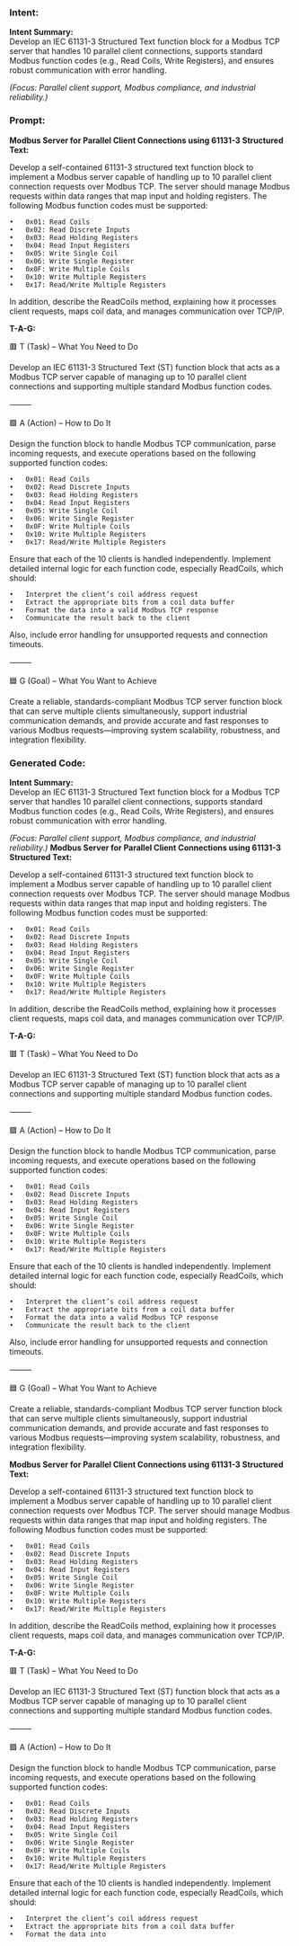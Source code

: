 ### Intent:
**Intent Summary:**  
Develop an IEC 61131-3 Structured Text function block for a Modbus TCP server that handles 10 parallel client connections, supports standard Modbus function codes (e.g., Read Coils, Write Registers), and ensures robust communication with error handling.  

*(Focus: Parallel client support, Modbus compliance, and industrial reliability.)*

### Prompt:
**Modbus Server for Parallel Client Connections using 61131-3 Structured Text:**

Develop a self-contained 61131-3 structured text function block to implement a Modbus server capable of handling up to 10 parallel client connection requests over Modbus TCP. The server should manage Modbus requests within data ranges that map input and holding registers. The following Modbus function codes must be supported:

	•	0x01: Read Coils
	•	0x02: Read Discrete Inputs
	•	0x03: Read Holding Registers
	•	0x04: Read Input Registers
	•	0x05: Write Single Coil
	•	0x06: Write Single Register
	•	0x0F: Write Multiple Coils
	•	0x10: Write Multiple Registers
	•	0x17: Read/Write Multiple Registers

In addition, describe the ReadCoils method, explaining how it processes client requests, maps coil data, and manages communication over TCP/IP.

**T-A-G:**

🟥 T (Task) – What You Need to Do

Develop an IEC 61131-3 Structured Text (ST) function block that acts as a Modbus TCP server capable of managing up to 10 parallel client connections and supporting multiple standard Modbus function codes.

⸻

🟩 A (Action) – How to Do It

Design the function block to handle Modbus TCP communication, parse incoming requests, and execute operations based on the following supported function codes:

	•	0x01: Read Coils
	•	0x02: Read Discrete Inputs
	•	0x03: Read Holding Registers
	•	0x04: Read Input Registers
	•	0x05: Write Single Coil
	•	0x06: Write Single Register
	•	0x0F: Write Multiple Coils
	•	0x10: Write Multiple Registers
	•	0x17: Read/Write Multiple Registers

Ensure that each of the 10 clients is handled independently. Implement detailed internal logic for each function code, especially ReadCoils, which should:

	•	Interpret the client’s coil address request
	•	Extract the appropriate bits from a coil data buffer
	•	Format the data into a valid Modbus TCP response
	•	Communicate the result back to the client
 
Also, include error handling for unsupported requests and connection timeouts.

⸻

🟦 G (Goal) – What You Want to Achieve

Create a reliable, standards-compliant Modbus TCP server function block that can serve multiple clients simultaneously, support industrial communication demands, and provide accurate and fast responses to various Modbus requests—improving system scalability, robustness, and integration flexibility.

### Generated Code:
**Intent Summary:**  
Develop an IEC 61131-3 Structured Text function block for a Modbus TCP server that handles 10 parallel client connections, supports standard Modbus function codes (e.g., Read Coils, Write Registers), and ensures robust communication with error handling.  

*(Focus: Parallel client support, Modbus compliance, and industrial reliability.)*
**Modbus Server for Parallel Client Connections using 61131-3 Structured Text:**

Develop a self-contained 61131-3 structured text function block to implement a Modbus server capable of handling up to 10 parallel client connection requests over Modbus TCP. The server should manage Modbus requests within data ranges that map input and holding registers. The following Modbus function codes must be supported:

	•	0x01: Read Coils
	•	0x02: Read Discrete Inputs
	•	0x03: Read Holding Registers
	•	0x04: Read Input Registers
	•	0x05: Write Single Coil
	•	0x06: Write Single Register
	•	0x0F: Write Multiple Coils
	•	0x10: Write Multiple Registers
	•	0x17: Read/Write Multiple Registers

In addition, describe the ReadCoils method, explaining how it processes client requests, maps coil data, and manages communication over TCP/IP.

**T-A-G:**

🟥 T (Task) – What You Need to Do

Develop an IEC 61131-3 Structured Text (ST) function block that acts as a Modbus TCP server capable of managing up to 10 parallel client connections and supporting multiple standard Modbus function codes.

⸻

🟩 A (Action) – How to Do It

Design the function block to handle Modbus TCP communication, parse incoming requests, and execute operations based on the following supported function codes:

	•	0x01: Read Coils
	•	0x02: Read Discrete Inputs
	•	0x03: Read Holding Registers
	•	0x04: Read Input Registers
	•	0x05: Write Single Coil
	•	0x06: Write Single Register
	•	0x0F: Write Multiple Coils
	•	0x10: Write Multiple Registers
	•	0x17: Read/Write Multiple Registers

Ensure that each of the 10 clients is handled independently. Implement detailed internal logic for each function code, especially ReadCoils, which should:

	•	Interpret the client’s coil address request
	•	Extract the appropriate bits from a coil data buffer
	•	Format the data into a valid Modbus TCP response
	•	Communicate the result back to the client
 
Also, include error handling for unsupported requests and connection timeouts.

⸻

🟦 G (Goal) – What You Want to Achieve

Create a reliable, standards-compliant Modbus TCP server function block that can serve multiple clients simultaneously, support industrial communication demands, and provide accurate and fast responses to various Modbus requests—improving system scalability, robustness, and integration flexibility.

**Modbus Server for Parallel Client Connections using 61131-3 Structured Text:**

Develop a self-contained 61131-3 structured text function block to implement a Modbus server capable of handling up to 10 parallel client connection requests over Modbus TCP. The server should manage Modbus requests within data ranges that map input and holding registers. The following Modbus function codes must be supported:

	•	0x01: Read Coils
	•	0x02: Read Discrete Inputs
	•	0x03: Read Holding Registers
	•	0x04: Read Input Registers
	•	0x05: Write Single Coil
	•	0x06: Write Single Register
	•	0x0F: Write Multiple Coils
	•	0x10: Write Multiple Registers
	•	0x17: Read/Write Multiple Registers

In addition, describe the ReadCoils method, explaining how it processes client requests, maps coil data, and manages communication over TCP/IP.

**T-A-G:**

🟥 T (Task) – What You Need to Do

Develop an IEC 61131-3 Structured Text (ST) function block that acts as a Modbus TCP server capable of managing up to 10 parallel client connections and supporting multiple standard Modbus function codes.

⸻

🟩 A (Action) – How to Do It

Design the function block to handle Modbus TCP communication, parse incoming requests, and execute operations based on the following supported function codes:

	•	0x01: Read Coils
	•	0x02: Read Discrete Inputs
	•	0x03: Read Holding Registers
	•	0x04: Read Input Registers
	•	0x05: Write Single Coil
	•	0x06: Write Single Register
	•	0x0F: Write Multiple Coils
	•	0x10: Write Multiple Registers
	•	0x17: Read/Write Multiple Registers

Ensure that each of the 10 clients is handled independently. Implement detailed internal logic for each function code, especially ReadCoils, which should:

	•	Interpret the client’s coil address request
	•	Extract the appropriate bits from a coil data buffer
	•	Format the data into
